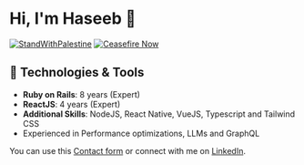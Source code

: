 # Hi, I'm Haseeb  👋
[![StandWithPalestine](https://raw.githubusercontent.com/Safouene1/support-palestine-banner/master/StandWithPalestine.svg)](https://techforpalestine.org/learn-more)
[![Ceasefire Now](https://badge.techforpalestine.org/default)](https://techforpalestine.org/learn-more)

## 🔧 Technologies & Tools

- **Ruby on Rails**: 8 years (Expert)
- **ReactJS**: 4 years (Expert)
- **Additional Skills**: NodeJS, React Native, VueJS, Typescript and Tailwind CSS
- Experienced in Performance optimizations, LLMs and GraphQL

You can use this [Contact form](https://forms.gle/Vo2B6hRXvhmDMSJo9) or connect with me on [LinkedIn](https://www.linkedin.com/in/haseeb-a-45590868/). 

